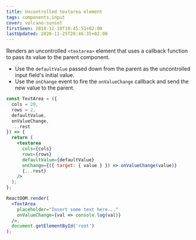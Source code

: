 ```yaml
---
title: Uncontrolled textarea element
tags: components,input
cover: volcano-sunset
firstSeen: 2018-12-10T10:45:51+02:00
lastUpdated: 2020-11-25T20:46:35+02:00
---
```


Renders an uncontrolled `<textarea>` element that uses a callback function to pass its value to the parent component.

- Use the `defaultValue` passed down from the parent as the uncontrolled input field's initial value.
- Use the `onChange` event to fire the `onValueChange` callback and send the new value to the parent.

```jsx
const TextArea = ({
  cols = 20,
  rows = 2,
  defaultValue,
  onValueChange,
  ...rest
}) => {
  return (
    <textarea
      cols={cols}
      rows={rows}
      defaultValue={defaultValue}
      onChange={({ target: { value } }) => onValueChange(value)}
      {...rest}
    />
  );
};
```

```jsx
ReactDOM.render(
  <TextArea
    placeholder="Insert some text here..."
    onValueChange={val => console.log(val)}
  />,
  document.getElementById('root')
);
```
